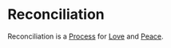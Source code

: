 # Reconciliation

Reconciliation is a [Process](60062.md) for [Love](10000114.md) and [Peace](60167.md).
